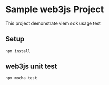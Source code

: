 # Sample web3js Project

This project demonstrate viem sdk usage test

## Setup
```shell
npm install
```
## web3js unit test
```shell
npx mocha test
```
